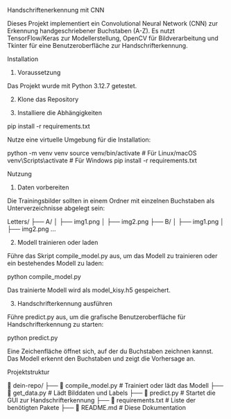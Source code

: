 Handschriftenerkennung mit CNN

Dieses Projekt implementiert ein Convolutional Neural Network (CNN) zur Erkennung handgeschriebener Buchstaben (A-Z). Es nutzt TensorFlow/Keras zur Modellerstellung, OpenCV für Bildverarbeitung und Tkinter für eine Benutzeroberfläche zur Handschrifterkennung.

Installation

1. Voraussetzung

Das Projekt wurde mit Python 3.12.7 getestet.

2. Klone das Repository

3. Installiere die Abhängigkeiten

pip install -r requirements.txt

Nutze eine virtuelle Umgebung für die Installation:

python -m venv venv
source venv/bin/activate  # Für Linux/macOS
venv\Scripts\activate  # Für Windows
pip install -r requirements.txt

Nutzung

1. Daten vorbereiten

Die Trainingsbilder sollten in einem Ordner mit einzelnen Buchstaben als Unterverzeichnisse abgelegt sein:

Letters/
├── A/
│   ├── img1.png
│   ├── img2.png
├── B/
│   ├── img1.png
│   ├── img2.png
...

2. Modell trainieren oder laden

Führe das Skript compile_model.py aus, um das Modell zu trainieren oder ein bestehendes Modell zu laden:

python compile_model.py

Das trainierte Modell wird als model_kisy.h5 gespeichert.

3. Handschrifterkennung ausführen

Führe predict.py aus, um die grafische Benutzeroberfläche für Handschrifterkennung zu starten:

python predict.py

Eine Zeichenfläche öffnet sich, auf der du Buchstaben zeichnen kannst. Das Modell erkennt den Buchstaben und zeigt die Vorhersage an.

Projektstruktur

📂 dein-repo/
├── 📄 compile_model.py  # Trainiert oder lädt das Modell
├── 📄 get_data.py       # Lädt Bilddaten und Labels
├── 📄 predict.py        # Startet die GUI zur Handschrifterkennung
├── 📄 requirements.txt  # Liste der benötigten Pakete
├── 📄 README.md         # Diese Dokumentation




